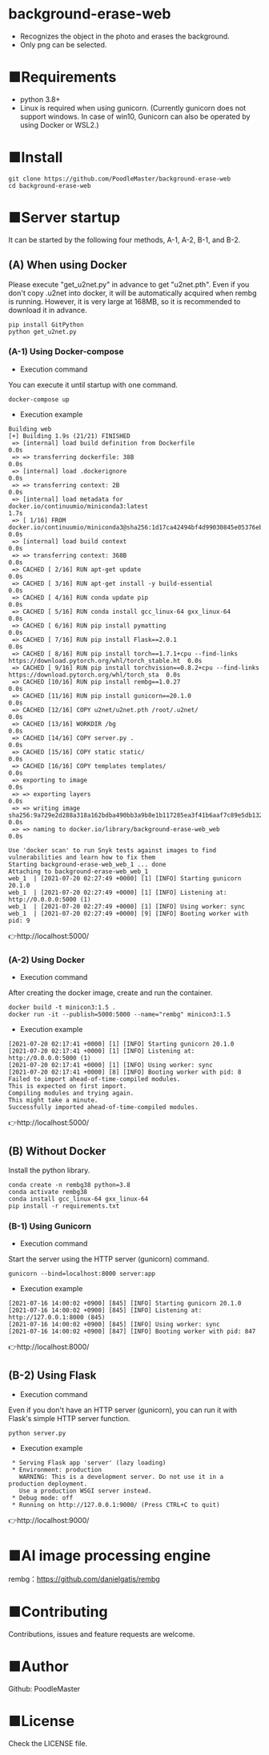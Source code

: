 # background-erase-web
- Recognizes the object in the photo and erases the background.
- Only png can be selected.

# ■Requirements
- python 3.8+
- Linux is required when using gunicorn. (Currently gunicorn does not support windows. In case of win10, Gunicorn can also be operated by using Docker or WSL2.)

# ■Install
```
git clone https://github.com/PoodleMaster/background-erase-web
cd background-erase-web
```

# ■Server startup
It can be started by the following four methods, A-1, A-2, B-1, and B-2.

## (A) When using Docker
Please execute "get_u2net.py" in advance to get "u2net.pth".
Even if you don't copy .u2net into docker, it will be automatically acquired when rembg is running.
However, it is very large at 168MB, so it is recommended to download it in advance.
```
pip install GitPython
python get_u2net.py
```

### (A-1) Using Docker-compose
- Execution command

You can execute it until startup with one command.
```
docker-compose up
```

- Execution example
```
Building web
[+] Building 1.9s (21/21) FINISHED
 => [internal] load build definition from Dockerfile                                                               0.0s
 => => transferring dockerfile: 38B                                                                                0.0s
 => [internal] load .dockerignore                                                                                  0.0s
 => => transferring context: 2B                                                                                    0.0s
 => [internal] load metadata for docker.io/continuumio/miniconda3:latest                                           1.7s
 => [ 1/16] FROM docker.io/continuumio/miniconda3@sha256:1d17ca42494bf4d99030845e05376eb2d246b1ed5ee61afbbf2d1f8f  0.0s
 => [internal] load build context                                                                                  0.0s
 => => transferring context: 368B                                                                                  0.0s
 => CACHED [ 2/16] RUN apt-get update                                                                              0.0s
 => CACHED [ 3/16] RUN apt-get install -y build-essential                                                          0.0s
 => CACHED [ 4/16] RUN conda update pip                                                                            0.0s
 => CACHED [ 5/16] RUN conda install gcc_linux-64 gxx_linux-64                                                     0.0s
 => CACHED [ 6/16] RUN pip install pymatting                                                                       0.0s
 => CACHED [ 7/16] RUN pip install Flask==2.0.1                                                                    0.0s
 => CACHED [ 8/16] RUN pip install torch==1.7.1+cpu --find-links https://download.pytorch.org/whl/torch_stable.ht  0.0s
 => CACHED [ 9/16] RUN pip install torchvision==0.8.2+cpu --find-links https://download.pytorch.org/whl/torch_sta  0.0s
 => CACHED [10/16] RUN pip install rembg==1.0.27                                                                   0.0s
 => CACHED [11/16] RUN pip install gunicorn==20.1.0                                                                0.0s
 => CACHED [12/16] COPY u2net/u2net.pth /root/.u2net/                                                              0.0s
 => CACHED [13/16] WORKDIR /bg                                                                                     0.0s
 => CACHED [14/16] COPY server.py .                                                                                0.0s
 => CACHED [15/16] COPY static static/                                                                             0.0s
 => CACHED [16/16] COPY templates templates/                                                                       0.0s
 => exporting to image                                                                                             0.0s
 => => exporting layers                                                                                            0.0s
 => => writing image sha256:9a729e2d288a318a162bdba490bb3a9b8e1b117285ea3f41b6aaf7c89e5db132                       0.0s
 => => naming to docker.io/library/background-erase-web_web                                                        0.0s

Use 'docker scan' to run Snyk tests against images to find vulnerabilities and learn how to fix them
Starting background-erase-web_web_1 ... done
Attaching to background-erase-web_web_1
web_1  | [2021-07-20 02:27:49 +0000] [1] [INFO] Starting gunicorn 20.1.0
web_1  | [2021-07-20 02:27:49 +0000] [1] [INFO] Listening at: http://0.0.0.0:5000 (1)
web_1  | [2021-07-20 02:27:49 +0000] [1] [INFO] Using worker: sync
web_1  | [2021-07-20 02:27:49 +0000] [9] [INFO] Booting worker with pid: 9
```
👉http://localhost:5000/

### (A-2) Using Docker
- Execution command

After creating the docker image, create and run the container.
```
docker build -t minicon3:1.5 .
docker run -it --publish=5000:5000 --name="rembg" minicon3:1.5
```

- Execution example
```
[2021-07-20 02:17:41 +0000] [1] [INFO] Starting gunicorn 20.1.0
[2021-07-20 02:17:41 +0000] [1] [INFO] Listening at: http://0.0.0.0:5000 (1)
[2021-07-20 02:17:41 +0000] [1] [INFO] Using worker: sync
[2021-07-20 02:17:41 +0000] [8] [INFO] Booting worker with pid: 8
Failed to import ahead-of-time-compiled modules.
This is expected on first import.
Compiling modules and trying again.
This might take a minute.
Successfully imported ahead-of-time-compiled modules.
```
👉http://localhost:5000/

## (B) Without Docker
Install the python library.
```
conda create -n rembg38 python=3.8
conda activate rembg38
conda install gcc_linux-64 gxx_linux-64
pip install -r requirements.txt
```

### (B-1) Using Gunicorn
- Execution command

Start the server using the HTTP server (gunicorn) command.
```
gunicorn --bind=localhost:8000 server:app
```

- Execution example
```
[2021-07-16 14:00:02 +0900] [845] [INFO] Starting gunicorn 20.1.0
[2021-07-16 14:00:02 +0900] [845] [INFO] Listening at: http://127.0.0.1:8000 (845)
[2021-07-16 14:00:02 +0900] [845] [INFO] Using worker: sync
[2021-07-16 14:00:02 +0900] [847] [INFO] Booting worker with pid: 847
```
👉http://localhost:8000/

## (B-2) Using Flask
- Execution command

Even if you don't have an HTTP server (gunicorn), you can run it with Flask's simple HTTP server function.
```
python server.py
```

- Execution example
``` 
 * Serving Flask app 'server' (lazy loading)
 * Environment: production
   WARNING: This is a development server. Do not use it in a production deployment.
   Use a production WSGI server instead.
 * Debug mode: off
 * Running on http://127.0.0.1:9000/ (Press CTRL+C to quit)
 ```
👉http://localhost:9000/

# ■AI image processing engine
rembg：https://github.com/danielgatis/rembg

# ■Contributing
Contributions, issues and feature requests are welcome.

# ■Author
Github: PoodleMaster

# ■License
Check the LICENSE file.
